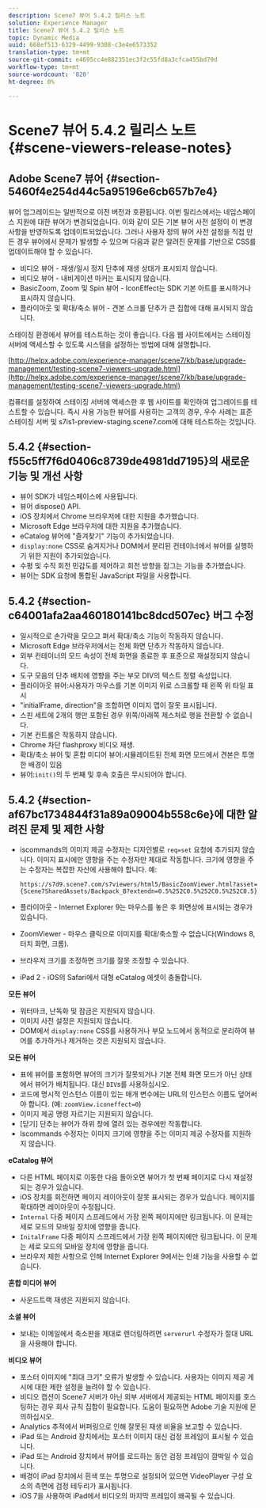 ```yaml
---
description: Scene7 뷰어 5.4.2 릴리스 노트
solution: Experience Manager
title: Scene7 뷰어 5.4.2 릴리스 노트
topic: Dynamic Media
uuid: 668ef513-6329-4499-9308-c3e4e6573352
translation-type: tm+mt
source-git-commit: e4695cc4e882351ec3f2c55fd8a3cfca455bd79d
workflow-type: tm+mt
source-wordcount: '820'
ht-degree: 0%

---
```



# Scene7 뷰어 5.4.2 릴리스 노트{#scene-viewers-release-notes}

## Adobe Scene7 뷰어 {#section-5460f4e254d44c5a95196e6cb657b7e4}

뷰어 업그레이드는 일반적으로 이전 버전과 호환됩니다. 이번 릴리스에서는 네임스페이스 지원에 대한 뷰어가 변경되었습니다. 이와 같이 모든 기본 뷰어 사전 설정이 이 변경 사항을 반영하도록 업데이트되었습니다. 그러나 사용자 정의 뷰어 사전 설정을 직접 만든 경우 뷰어에서 문제가 발생할 수 있으며 다음과 같은 알려진 문제를 기반으로 CSS를 업데이트해야 할 수 있습니다.

* 비디오 뷰어 - 재생/일시 정지 단추에 재생 상태가 표시되지 않습니다.
* 비디오 뷰어 - 내비게이션 마커는 표시되지 않습니다.
* BasicZoom, Zoom 및 Spin 뷰어 - IconEffect는 SDK 기본 아트를 표시하거나 표시하지 않습니다.
* 플라이아웃 및 확대/축소 뷰어 - 견본 스크롤 단추가 큰 집합에 대해 표시되지 않습니다.

스테이징 환경에서 뷰어를 테스트하는 것이 좋습니다. 다음 웹 사이트에서는 스테이징 서버에 액세스할 수 있도록 시스템을 설정하는 방법에 대해 설명합니다.

[http://helpx.adobe.com/experience-manager/scene7/kb/base/upgrade-management/testing-scene7-viewers-upgrade.html](http://helpx.adobe.com/experience-manager/scene7/kb/base/upgrade-management/testing-scene7-viewers-upgrade.html)

컴퓨터를 설정하여 스테이징 서버에 액세스한 후 웹 사이트를 확인하여 업그레이드를 테스트할 수 있습니다. 즉시 사용 가능한 뷰어를 사용하는 고객의 경우, 우수 사례는 표준 스테이징 서버 및 s7is1-preview-staging.scene7.com에 대해 테스트하는 것입니다.

## 5.4.2 {#section-f55c5ff7f6d0406c8739de4981dd7195}의 새로운 기능 및 개선 사항

* 뷰어 SDK가 네임스페이스에 사용됩니다.
* 뷰어 dispose() API.
* iOS 장치에서 Chrome 브라우저에 대한 지원을 추가했습니다.
* Microsoft Edge 브라우저에 대한 지원을 추가했습니다.
* eCatalog 뷰어에 &quot;즐겨찾기&quot; 기능이 추가되었습니다.
* `display:none` CSS로 숨겨지거나 DOM에서 분리된 컨테이너에서 뷰어를 실행하기 위한 지원이 추가되었습니다.
* 수평 및 수직 회전 민감도를 제어하고 회전 방향을 잠그는 기능을 추가했습니다.
* 뷰어는 SDK 요청에 통합된 JavaScript 파일을 사용합니다.

## 5.4.2 {#section-c64001afa2aa460180141bc8dcd507ec} 버그 수정

* 일시적으로 손가락을 모으고 펴서 확대/축소 기능이 작동하지 않습니다.
* Microsoft Edge 브라우저에서는 전체 화면 단추가 작동하지 않습니다.
* 외부 컨테이너의 모드 속성이 전체 화면을 종료한 후 표준으로 재설정되지 않습니다.
* 도구 모음의 단추 배치에 영향을 주는 부모 DIV의 텍스트 정렬 속성입니다.
* 플라이아웃 뷰어:사용자가 마우스를 기본 이미지 위로 스크롤할 때 왼쪽 위 타일 표시
* &quot;initialFrame, direction&quot;을 조합하면 이미지 맵이 잘못 표시됩니다.
* 스핀 세트에 2개의 행만 포함된 경우 위쪽/아래쪽 제스처로 행을 전환할 수 없습니다.
* 기본 컨트롤은 작동하지 않습니다.
* Chrome 차단 flashproxy 비디오 재생.
* 확대/축소 뷰어 및 혼합 미디어 뷰어:시뮬레이트된 전체 화면 모드에서 견본은 투명한 배경이 있음
* 뷰어:`init()`의 두 번째 및 후속 호출은 무시되어야 합니다.

## 5.4.2 {#section-af67bc1734844f31a89a09004b558c6e}에 대한 알려진 문제 및 제한 사항

* iscommands의 이미지 제공 수정자는 디자인별로 `req=set` 요청에 추가되지 않습니다. 이미지 표시에만 영향을 주는 수정자만 제대로 작동합니다. 크기에 영향을 주는 수정자는 복잡한 자산에 사용해야 합니다. 예:

   ```
   https://s7d9.scene7.com/s7viewers/html5/BasicZoomViewer.html?asset= {Scene7SharedAssets/Backpack_B?extendn=0.5%252C0.5%252C0.5%252C0.5}
   ```

* 플라이아웃 - Internet Explorer 9는 마우스를 놓은 후 화면상에 표시되는 경우가 있습니다.
* ZoomViewer - 마우스 클릭으로 이미지를 확대/축소할 수 없습니다(Windows 8, 터치 화면, 크롬).
* 브라우저 크기를 조정하면 크기를 잘못 조정할 수 있습니다.
* iPad 2 - iOS의 Safari에서 대형 eCatalog 에셋이 충돌합니다.

**모든 뷰어**

* 워터마크, 난독화 및 잠금은 지원되지 않습니다.
* 이미지 사전 설정은 지원되지 않습니다.
* DOM에서 `display:none` CSS를 사용하거나 부모 노드에서 동적으로 분리하여 뷰어를 추가하거나 제거하는 것은 지원되지 않습니다.

**모든 뷰어**

* 표에 뷰어를 포함하면 뷰어의 크기가 잘못되거나 기본 전체 화면 모드가 아닌 상태에서 뷰어가 배치됩니다. 대신 `DIV`s를 사용하십시오.
* 코드에 명시적 인스턴스 이름이 있는 매개 변수에는 URL의 인스턴스 이름도 덮어써야 합니다. (예: `zoomView.iconeffect=0`)
* 이미지 제공 명령 자르기는 지원되지 않습니다.
* [닫기] 단추는 뷰어가 하위 창에 열려 있는 경우에만 작동합니다.
* Iscommands 수정자는 이미지 크기에 영향을 주는 이미지 제공 수정자를 지원하지 않습니다.

**eCatalog 뷰어**

* 다른 HTML 페이지로 이동한 다음 돌아오면 뷰어가 첫 번째 페이지로 다시 재설정되는 경우가 있습니다.
* iOS 장치를 회전하면 페이지 레이아웃이 잘못 표시되는 경우가 있습니다. 페이지를 확대하면 레이아웃이 수정됩니다.
* `Internal` 다중 페이지 스프레드에서 가장 왼쪽 페이지에만 링크됩니다. 이 문제는 세로 모드의 모바일 장치에 영향을 줍니다.
* `InitalFrame` 다중 페이지 스프레드에서 가장 왼쪽 페이지에만 링크됩니다. 이 문제는 세로 모드의 모바일 장치에 영향을 줍니다.
* 브라우저 제한 사항으로 인해 Internet Explorer 9에서는 인쇄 기능을 사용할 수 없습니다.

**혼합 미디어 뷰어**

* 사운드트랙 재생은 지원되지 않습니다.

**소셜 뷰어**

* 보내는 이메일에서 축소판을 제대로 렌더링하려면 `serverurl` 수정자가 절대 URL을 사용해야 합니다.

**비디오 뷰어**

* 포스터 이미지에 &quot;최대 크기&quot; 오류가 발생할 수 있습니다. 사용자는 이미지 제공 게시에 대한 제한 설정을 늘려야 할 수 있습니다.
* 비디오 캡션이 Scene7 서버가 아닌 외부 서버에서 제공되는 HTML 페이지를 호스팅하는 경우 회사 규칙 집합이 필요합니다. 도움이 필요하면 Adobe 기술 지원에 문의하십시오.
* Analytics 추적에서 버퍼링으로 인해 잘못된 재생 비율을 보고할 수 있습니다.
* iPad 또는 Android 장치에서는 포스터 이미지 대신 검정 프레임이 표시될 수 있습니다.
* iPad 또는 Android 장치에서 뷰어를 로드하는 동안 검정 프레임이 깜박일 수 있습니다.
* 배경이 iPad 장치에서 흰색 또는 투명으로 설정되어 있으면 VideoPlayer 구성 요소의 측면에 검정 테두리가 표시됩니다.
* iOS 7을 사용하여 iPad에서 비디오의 마지막 프레임이 왜곡될 수 있습니다.

